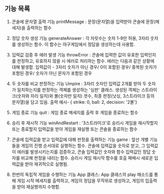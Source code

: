 ## 기능 목록

1. 콘솔에 문자열 출력 기능 printMessage :
   문장(문자열)을 입력받아 콘솔에 문장(메세지)을 출력하는 함수

2. 정답 숫자 생성 기능 generateAnswer :
   각 자릿수는 숫자 1-9만 허용, 3자리 숫자를 생성하는 함수. 이 함수는 야구게임에서 정답을 생성하는데 사용함.

3. 입력값 검증 후 에러 발생 기능 throwError :
   콘솔에 입력한 값이 유효한 입력인지를 판정하고, 유효하지 않을 시 에러로 처리하는 함수. 에러는 다음과 같은 상황에 대해 발생함. 입력값이 - 3자리 숫자가 아닌 경우/ 0이 포함된 경우/ 중복된 숫자가 포함된 경우/ 숫자가 아닌 문자가 포함된 경우

4. 두 숫자를 비교 판정하는 기능 Umpire :
   3자리 숫자인 입력값 2개를 받아 두 숫자가 일치하는지를 판정하는 객체를 생성하는 '심판' 클래스. 생성된 객체는 스트라이크(숫자와 자리 일치)와 볼(숫자만 일치) 갯수, 최종 판정(낫싱, 3스트라이크 등의 문자열)을 담고 있음. 출력 예시- { strike: 0, ball: 2, decision: '2볼'}

5. 게임 종료 기능 quit :
   게임 종료 메세지를 출력 후 게임을 종료하는 함수

6. 승리 후 재시작 기능 winAndRestart :
   '3스트라이크'로 승리시 게임을 재시작할지 또는 종료할지 입력값을 받아 게임을 재실행 또는 콘솔을 종료하는 함수

7. 콘솔에 입력값을 받고 입력값에 대해 판정을 출력하는 기능 game :
   앞선 개별 기능들을 게임의 진행 순서대로 실행하는 함수. 콘솔에 입력값을 숫자로 받고, 그 입력값이 에러를 발생시키는지를 검증하고, 콘솔 입력값인 숫자와 함수 입력값인 정답 숫자를 비교해 판정을 내리는 함수. 승리시 게임 재시작 함수를 호출 패배시 새로운 입력값을 받아 재귀적으로 실행됨.

8. 한번의 독립적 게임을 수행하는 기능 App 클래스:
   App 클래스의 play 매소드를 통해 게임 시작 메세지를 출력하고, 게임의 정답을 무작위로 생성하고, 게임의 입출력을 받아 재실행까지 수행함.

